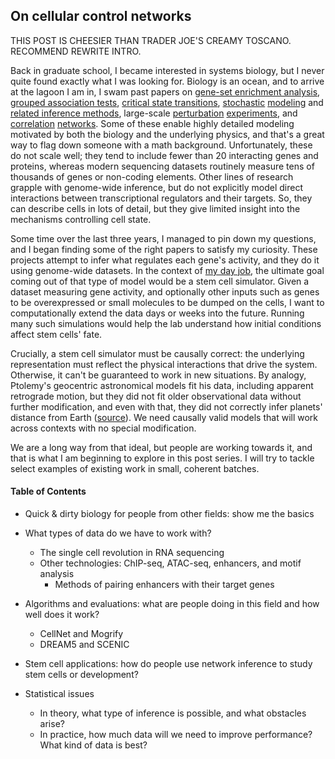 ## On cellular control networks

THIS POST IS CHEESIER THAN TRADER JOE'S CREAMY TOSCANO. RECOMMEND REWRITE INTRO.

Back in graduate school, I became interested in systems biology, but I never quite found exactly what I was looking for. Biology is an ocean, and to arrive at the lagoon I am in, I swam past papers on [gene-set enrichment analysis](http://amp.pharm.mssm.edu/Enrichr/), [grouped association tests](https://www.sciencedirect.com/science/article/pii/S0002929718301083), [critical state transitions](https://www.ncbi.nlm.nih.gov/pmc/articles/PMC5189937/), [stochastic](https://www.ncbi.nlm.nih.gov/pubmed/17037977) [modeling](https://www.ncbi.nlm.nih.gov/pubmed/28341132) and [related inference methods](https://darrenjw.wordpress.com/), large-scale [perturbation](https://www.sciencedirect.com/science/article/pii/S0092867416316105) [experiments](https://www.biorxiv.org/content/early/2017/05/10/136168), and [correlation](https://www.ncbi.nlm.nih.gov/pubmed/15867157) [networks](https://www.ncbi.nlm.nih.gov/pubmed/29202695). Some of these enable highly detailed modeling motivated by both the biology and the underlying physics, and that's a great way to flag down someone with a math background. Unfortunately, these do not scale well; they tend to include fewer than 20 interacting genes and proteins, whereas modern sequencing datasets routinely measure tens of thousands of genes or non-coding elements. Other lines of research grapple with genome-wide inference, but do not explicitly model direct interactions between transcriptional regulators and their targets. So, they can describe cells in lots of detail, but they give limited insight into the mechanisms controlling cell state. 

Some time over the last three years, I managed to pin down my questions, and I began finding some of the right papers to satisfy my curiosity. These projects attempt to infer what regulates each gene's activity, and they do it using genome-wide datasets. In the context of [my day job](https://ekernf01.github.io/about_maehrlab), the ultimate goal coming out of that type of model would be a stem cell simulator. Given a dataset measuring gene activity, and optionally other inputs such as genes to be overexpressed or small molecules to be dumped on the cells, I want to computationally extend the data days or weeks into the future. Running many such simulations would help the lab understand how initial conditions affect stem cells' fate. 

Crucially, a stem cell simulator must be causally correct: the underlying representation must reflect the physical interactions that drive the system. Otherwise, it can't be guaranteed to work in new situations. By analogy, Ptolemy's geocentric astronomical models fit his data, including apparent retrograde motion, but they did not fit older observational data without further modification, and even with that, they did not correctly infer planets' distance from Earth ([source](https://en.wikipedia.org/wiki/Deferent_and_epicycle)). We need causally valid models that will work across contexts with no special modification.

We are a long way from that ideal, but people are working towards it, and that is what I am beginning to explore in this post series. I will try to tackle select examples of existing work in small, coherent batches. 

#### Table of Contents

- Quick & dirty biology for people from other fields: show me the basics

- What types of data do we have to work with?
    - The single cell revolution in RNA sequencing
    - Other technologies: ChIP-seq, ATAC-seq, enhancers, and motif analysis
        - Methods of pairing enhancers with their target genes
  
- Algorithms and evaluations: what are people doing in this field and how well does it work?
    - CellNet and Mogrify
    - DREAM5 and SCENIC

- Stem cell applications: how do people use network inference to study stem cells or development? 

- Statistical issues
    
    - In theory, what type of inference is possible, and what obstacles arise? 
    - In practice, how much data will we need to improve performance? What kind of data is best?

  
